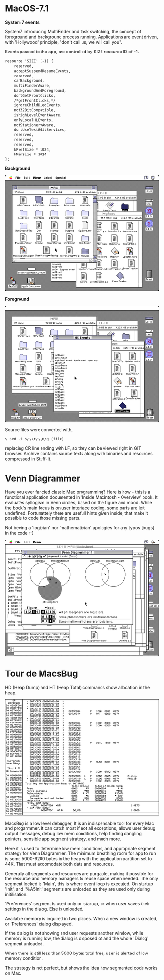 # MacOS-7.1

**System 7 events**

System7 introducing MultiFinder and task switching, the concept of foreground and background process running. Applications are event driven, with 'Hollywood' principle, "don't call us, we will call you".

Events passed to the app, are controlled by SIZE resource ID of -1.

	resource 'SIZE' (-1) {
		reserved,
		acceptSuspendResumeEvents,
		reserved,
		canBackground,
		multiFinderAware,
		backgroundAndForeground,
		dontGetFrontClicks,
		/*getFrontClicks,*/
		ignoreChildDiedEvents,
		not32BitCompatible,
		ishighLevelEventAware,
		onlyLocalHLEvents,
		notStationeryAware,
		dontUseTextEditServices,
		reserved,
		reserved,
		reserved,
		kPrefSize * 1024,
		kMinSize * 1024
	};

**Background**

![RGB](OS71-Events-bg.png??raw=true "System7 events")

**Foreground**

![RGB](OS71-Events.png??raw=true "System7 events")

Source files were converted with,

	$ sed -i s/\\r/\\n/g [file]

replacing CR line ending with LF, so they can be viewed right in GIT browser. Archive contains source texts along with binaries and resources compressed in Stuff-It.


# Venn Diagrammer

Have you ever fancied classic Mac programming? Here is how - this is a functional application documented in 'Inside Macintosh - Overview' book. It evaluates syllogism in Venn circles, based on the figure and mood. While the book's main focus is on user interface coding, some parts are left undefined. Fortunattely there are usefull hints given inside, that make it possible to code those missing parts. 

Not beeing a 'logician' nor 'mathematician' apologies for any typos [bugs] in the code :-) 

![RGB](Syllogism.png??raw=true "Venn diagrams")


# Tour de MacsBug

HD (Heap Dump)  and HT (Heap Total) commands show allocation in the heap.

![RGB](MacsBug.png??raw=true "User Break")

MacsBug is a low level debugger, It is an indispensable tool for every Mac and progarmmer. It can catch most if not all exceptions, allows user debug output messages, debug low mem conditions, help finding dangling pointers, sensible app segment strategy, and much more.

Here it is used to determine low mem conditions, and appropriate segment strategy for Venn Diagrammer. The minimum breathing room for app to run is some 5000-6200 bytes in the heap with the application partition set to 44K. That must accomodate both data and resources.

Generally all segments and resources are purgable, making it possible for the resource and memory managers to reuse space when needed. The only segment locked is 'Main', this is where event loop is executed.
On startup 'Init', and '%A5Init' segments are unloaded as they are used only during initilisation. 

'Preferences' segment is used only on startup, or when user saves their settings in the dialog. Else is unloaded.

Available memory is inquired in two places. When a new window is created, or 'Preferences' dialog displayed.

If the dialog is not showing and user requests another window, while memory is running low, the dialog is disposed of and the whole 'Dialog' segment unloaded.

When there is still less than 5000 bytes total free, user is alerted of low memory condition.

The strategy is not perfect, but shows the idea how segmented code works on Mac.

